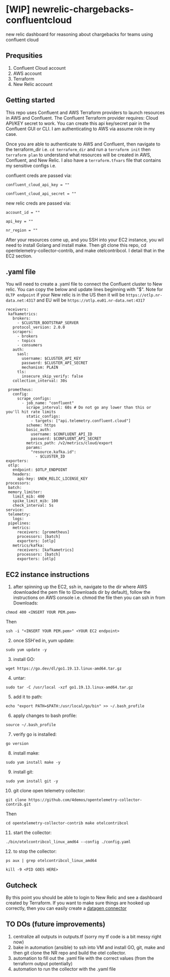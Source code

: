 # [WIP] newrelic-chargebacks-confluentcloud
new relic dashboard for reasoning about chargebacks for teams using confluent cloud

## Prequsities
1. Confluent Cloud account 
2. AWS account 
3. Terraform
4. New Relic account

## Getting started
This repo uses Confluent and AWS Terraform providers to launch resources in AWS and Confluent. The Confluent Terraform provider requires: Cloud API/KEY secret to work. You can create this api key/secret pair in the Confluent GUI or CLI. I am authenticating to AWS via assume role in my case. 

Once you are able to authenticate to AWS and Confluent, then navigate to the terraform_dir i.e. `cd terraform_dir` and run a `terraform init` then `terraform plan` to understand what resources will be created in AWS, Confluent, and New Relic. I also have a `terraform.tfvars` file that contains my sensitive configs i.e. 

confluent creds are passed via:

`confluent_cloud_api_key = ""`

`confluent_cloud_api_secret = ""`

new relic creds are passed via:

`account_id = ""`

`api_key = ""`

`nr_region = ""`

After your resources come up, and you SSH into your EC2 instance, you wil need to install Golang and install make. Then git clone this repo, cd opentelemetry-collector-contrib, and make otelcontribcol. I detail that in the EC2 section.

## .yaml file
You will need to create a .yaml file to connect the Confluent cluster to New relic. You can copy the below and update lines beginning with "$". Note for `OLTP endpoint` if your New relic is in the US then it will be `https://otlp.nr-data.net:4317` and EU will be `https://otlp.eu01.nr-data.net:4317`

```
receivers:
 kafkametrics:
   brokers:
     - $CLUSTER_BOOTSTRAP_SERVER
   protocol_version: 2.0.0
   scrapers:
     - brokers
     - topics
     - consumers
   auth:
     sasl:
       username: $CLUSTER_API_KEY
       password: $CLUSTER_API_SECRET
       mechanism: PLAIN
     tls:
       insecure_skip_verify: false
   collection_interval: 30s

 prometheus:
   config:
     scrape_configs:
       - job_name: "confluent"
         scrape_interval: 60s # Do not go any lower than this or you'll hit rate limits
         static_configs:
           - targets: ["api.telemetry.confluent.cloud"]
         scheme: https
         basic_auth:
           username: $CONFLUENT_API_ID
           password: $CONFLUENT_API_SECRET
         metrics_path: /v2/metrics/cloud/export
         params:
           "resource.kafka.id":
             - $CLUSTER_ID
exporters:
 otlp:
   endpoint: $OTLP_ENDPOINT
   headers:
     api-key: $NEW_RELIC_LICENSE_KEY
processors:
 batch:
 memory_limiter:
   limit_mib: 400
   spike_limit_mib: 100
   check_interval: 5s
service:
 telemetry:
   logs:
 pipelines:
   metrics:
     receivers: [prometheus]
     processors: [batch]
     exporters: [otlp]
   metrics/kafka:
     receivers: [kafkametrics]
     processors: [batch]
     exporters: [otlp]
```

## EC2 instance instructions 
1. after spinning up the EC2, ssh in, navigate to the dir where AWS downloaded the pem file to (Downloads dir by default), follow the instructions on AWS console i.e. chmod the file then you can ssh in from Downloads:

`chmod 400 <INSERT YOUR PEM.pem>`

Then

`ssh -i "<INSERT YOUR PEM.pem>" <YOUR EC2 endpoint>`

2. once SSH'ed in, yum update:

`sudo yum update -y`

3. install GO: 

`wget https://go.dev/dl/go1.19.13.linux-amd64.tar.gz`

4. untar:

`sudo tar -C /usr/local -xzf go1.19.13.linux-amd64.tar.gz`

5. add it to path:

`echo "export PATH=$PATH:/usr/local/go/bin" >> ~/.bash_profile`

6. apply changes to bash profile: 

`source ~/.bash_profile`

7. verify go is installed:

`go version`

8. install make:

`sudo yum install make -y`

9. install git:

`sudo yum install git -y`

10. git clone open telemetry collector:

`git clone https://github.com/4demos/opentelemetry-collector-contrib.git`

Then 

`cd opentelemetry-collector-contrib
make otelcontribcol`

11. start the collector: 

`./bin/otelcontribcol_linux_amd64 --config ./config.yaml`

12. to stop the collector: 

`ps aux | grep otelcontribcol_linux_amd64` 

`kill -9 <PID GOES HERE>`

## Gutcheck
By this point you should be able to login to New Relic and see a dashboard created by Terraform. If you want to make sure things are hooked up correctly, then you can easily create a [datagen connector](https://docs.confluent.io/cloud/current/connectors/cc-datagen-source.html)

## TO DOs (future improvements)
1. centralize all outputs in outputs.tf (sorry my tf code is a bit messy right now)
2. bake in automation (ansible) to ssh into VM and install GO, git, make and then git clone the NR repo and build the otel collector. 
3. automation to fill out the .yaml file with the correct values (from the terraform output potentially)
4. automation to run the collector with the .yaml file





